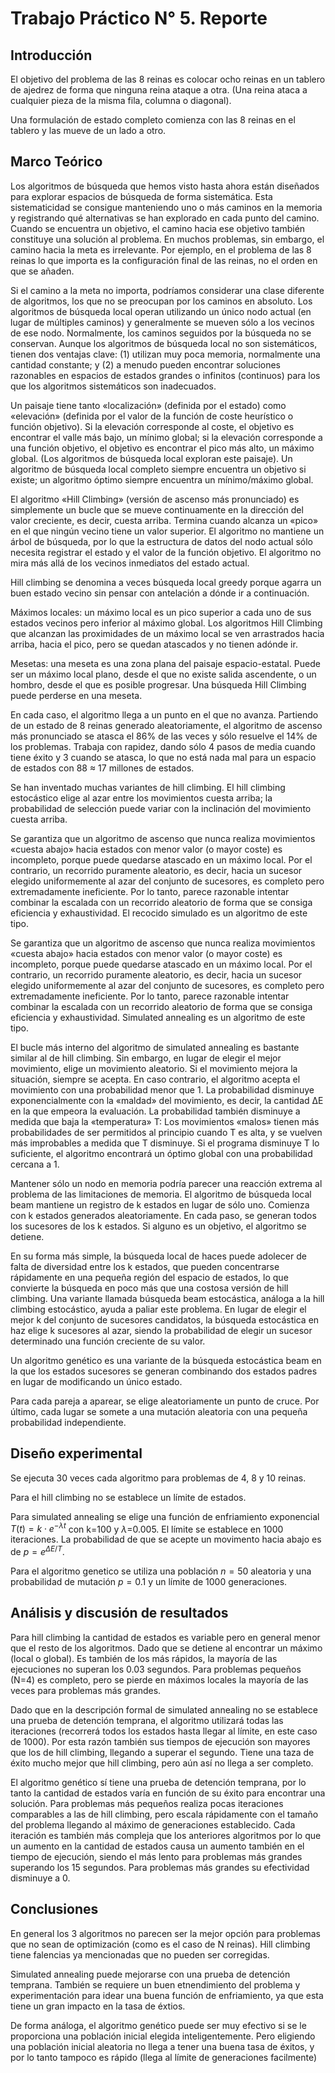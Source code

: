 # Trabajo Práctico N° 5. Reporte

## Introducción

El objetivo del problema de las 8 reinas es colocar ocho reinas en un tablero de ajedrez de forma que ninguna reina ataque a otra. (Una reina ataca a cualquier pieza de la misma fila, columna o diagonal).

Una formulación de estado completo comienza con las 8 reinas en el tablero y las mueve de un lado a otro.

## Marco Teórico

Los algoritmos de búsqueda que hemos visto hasta ahora están diseñados para explorar espacios de búsqueda de forma sistemática. Esta sistematicidad se consigue manteniendo uno o más caminos en la memoria y registrando qué alternativas se han explorado en cada punto del camino. Cuando se encuentra un objetivo, el camino hacia ese objetivo también constituye una solución al problema. En muchos problemas, sin embargo, el camino hacia la meta es irrelevante. Por ejemplo, en el problema de las 8 reinas lo que importa es la configuración final de las reinas, no el orden en que se añaden.

Si el camino a la meta no importa, podríamos considerar una clase diferente de algoritmos, los que no se preocupan por los caminos en absoluto. Los algoritmos de búsqueda local operan utilizando un único nodo actual (en lugar de múltiples caminos) y generalmente se mueven sólo a los vecinos de ese nodo. Normalmente, los caminos seguidos por la búsqueda no se conservan. Aunque los algoritmos de búsqueda local no son sistemáticos, tienen dos ventajas clave: (1) utilizan muy poca memoria, normalmente una cantidad constante; y (2) a menudo pueden encontrar soluciones razonables en espacios de estados grandes o infinitos (continuos) para los que los algoritmos sistemáticos son inadecuados.

Un paisaje tiene tanto «localización» (definida por el estado) como «elevación» (definida por el valor de la función de coste heurístico o función objetivo). Si la elevación corresponde al coste, el objetivo es encontrar el valle más bajo, un mínimo global; si la elevación corresponde a una función objetivo, el objetivo es encontrar el pico más alto, un máximo global. (Los algoritmos de búsqueda local exploran este paisaje). Un algoritmo de búsqueda local completo siempre encuentra un objetivo si existe; un algoritmo óptimo siempre encuentra un mínimo/máximo global.

El algoritmo «Hill Climbing» (versión de ascenso más pronunciado) es simplemente un bucle que se mueve continuamente en la dirección del valor creciente, es decir, cuesta arriba. Termina cuando alcanza un «pico» en el que ningún vecino tiene un valor superior. El algoritmo no mantiene un árbol de búsqueda, por lo que la estructura de datos del nodo actual sólo necesita registrar el estado y el valor de la función objetivo. El algoritmo no mira más allá de los vecinos inmediatos del estado actual.

Hill climbing se denomina a veces búsqueda local greedy porque agarra un buen estado vecino sin pensar con antelación a dónde ir a continuación. 

Máximos locales: un máximo local es un pico superior a cada uno de sus estados vecinos pero inferior al máximo global. Los algoritmos Hill Climbing que alcanzan las proximidades de un máximo local se ven arrastrados hacia arriba, hacia el pico, pero se quedan atascados y no tienen adónde ir.

Mesetas: una meseta es una zona plana del paisaje espacio-estatal. Puede ser un máximo local plano, desde el que no existe salida ascendente, o un hombro, desde el que es posible progresar. Una búsqueda Hill Climbing puede perderse en una meseta.

En cada caso, el algoritmo llega a un punto en el que no avanza. Partiendo de un estado de 8 reinas generado aleatoriamente, el algoritmo de ascenso más pronunciado se atasca el 86% de las veces y sólo resuelve el 14% de los problemas. Trabaja con rapidez, dando sólo 4 pasos de media cuando tiene éxito y 3 cuando se atasca, lo que no está nada mal para un espacio de estados con 88 ≈ 17 millones de estados.

Se han inventado muchas variantes de hill climbing. El hill climbing estocástico elige al azar entre los movimientos cuesta arriba; la probabilidad de selección puede variar con la inclinación del movimiento cuesta arriba.

Se garantiza que un algoritmo de ascenso que nunca realiza movimientos «cuesta abajo» hacia estados con menor valor (o mayor coste) es incompleto, porque puede quedarse atascado en un máximo local. Por el contrario, un recorrido puramente aleatorio, es decir, hacia un sucesor elegido uniformemente al azar del conjunto de sucesores, es completo pero extremadamente ineficiente. Por lo tanto, parece razonable intentar combinar la escalada con un recorrido aleatorio de forma que se consiga eficiencia y exhaustividad. El recocido simulado es un algoritmo de este tipo.

Se garantiza que un algoritmo de ascenso que nunca realiza movimientos «cuesta abajo» hacia estados con menor valor (o mayor coste) es incompleto, porque puede quedarse atascado en un máximo local. Por el contrario, un recorrido puramente aleatorio, es decir, hacia un sucesor elegido uniformemente al azar del conjunto de sucesores, es completo pero extremadamente ineficiente. Por lo tanto, parece razonable intentar combinar la escalada con un recorrido aleatorio de forma que se consiga eficiencia y exhaustividad. Simulated annealing es un algoritmo de este tipo.

El bucle más interno del algoritmo de simulated annealing es bastante similar al de hill climbing. Sin embargo, en lugar de elegir el mejor movimiento, elige un movimiento aleatorio. Si el movimiento mejora la situación, siempre se acepta. En caso contrario, el algoritmo acepta el movimiento con una probabilidad menor que 1. La probabilidad disminuye exponencialmente con la «maldad» del movimiento, es decir, la cantidad ΔE en la que empeora la evaluación. La probabilidad también disminuye a medida que baja la «temperatura» T: Los movimientos «malos» tienen más probabilidades de ser permitidos al principio cuando T es alta, y se vuelven más improbables a medida que T disminuye. Si el programa disminuye T lo suficiente, el algoritmo encontrará un óptimo global con una probabilidad cercana a 1.

Mantener sólo un nodo en memoria podría parecer una reacción extrema al problema de las limitaciones de memoria. El algoritmo de búsqueda local beam mantiene un registro de k estados en lugar de sólo uno. Comienza con k estados generados aleatoriamente. En cada paso, se generan todos los sucesores de los k estados. Si alguno es un objetivo, el algoritmo se detiene.

En su forma más simple, la búsqueda local de haces puede adolecer de falta de diversidad entre los k estados, que pueden concentrarse rápidamente en una pequeña región del espacio de estados, lo que convierte la búsqueda en poco más que una costosa versión de hill climbing. Una variante llamada búsqueda beam estocástica, análoga a la hill climbing estocástico, ayuda a paliar este problema. En lugar de elegir el mejor k del conjunto de sucesores candidatos, la búsqueda estocástica en haz elige k sucesores al azar, siendo la probabilidad de elegir un sucesor determinado una función creciente de su valor.

Un algoritmo genético es una variante de la búsqueda estocástica beam en la que los estados sucesores se generan combinando dos estados padres en lugar de modificando un único estado.

Para cada pareja a aparear, se elige aleatoriamente un punto de cruce. Por último, cada lugar se somete a una mutación aleatoria con una pequeña probabilidad independiente.

## Diseño experimental

Se ejecuta 30 veces cada algoritmo para problemas de 4, 8 y 10 reinas. 

Para el hill climbing no se establece un límite de estados. 

Para simulated annealing se elige una función de enfriamiento exponencial $T(t) = k \cdot e^{-\lambda t}$ con k=100 y $\lambda$=0.005. El límite se establece en 1000 iteraciones. La probabilidad de que se acepte un movimento hacia abajo es de $p = e^{\Delta E/T}$.

Para el algoritmo genetico se utiliza una población $n = 50$ aleatoria y una probabilidad de mutación $p = 0.1$ y un límite de 1000 generaciones.

## Análisis y discusión de resultados

Para hill climbing la cantidad de estados es variable pero en general menor que el resto de los algoritmos. Dado que se detiene al encontrar un máximo (local o global). Es también de los más rápidos, la mayoría de las ejecuciones no superan los 0.03 segundos. Para problemas pequeños (N=4) es completo, pero se pierde en máximos locales la mayoría de las veces para problemas más grandes.

Dado que en la descripción formal de simulated annealing no se establece una prueba de detención temprana, el algoritmo utilizará todas las iteraciones (recorrerá todos los estados hasta llegar al límite, en este caso de 1000). Por esta razón también sus tiempos de ejecución son mayores que los de hill climbing, llegando a superar el segundo. Tiene una taza de éxito mucho mejor que hill climbing, pero aún así no llega a ser completo.

El algoritmo genético sí tiene una prueba de detención temprana, por lo tanto la cantidad de estados varía en función de su éxito para encontrar una solución. Para problemas más pequeños realiza pocas iteraciones comparables a las de hill climbing, pero escala rápidamente con el tamaño del problema llegando al máximo de generaciones establecido. Cada iteración es también más compleja que los anteriores algoritmos por lo que un aumento en la cantidad de estados causa un aumento también en el tiempo de ejecución, siendo el más lento para problemas más grandes superando los 15 segundos. Para problemas más grandes su efectividad disminuye a 0.

## Conclusiones

En general los 3 algoritmos no parecen ser la mejor opción para problemas que no sean de optimización (como es el caso de N reinas). Hill climbing tiene falencias ya mencionadas que no pueden ser corregidas. 

Simulated annealing puede mejorarse con una prueba de detención temprana. También se requiere un buen etnendimiento del problema y experimentación para idear una buena función de enfriamiento, ya que esta tiene un gran impacto en la tasa de éxtios.

De forma análoga, el algoritmo genético puede ser muy efectivo si se le proporciona una población inicial elegida inteligentemente. Pero eligiendo una población inicial aleatoria no llega a tener una buena tasa de éxitos, y por lo tanto tampoco es rápido (llega al límite de generaciones facilmente)